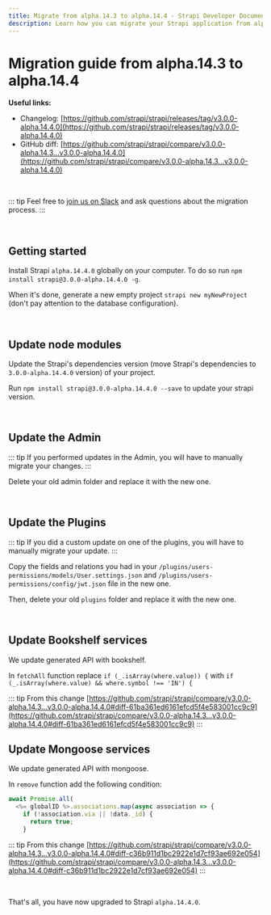```yaml
---
title: Migrate from alpha.14.3 to alpha.14.4 - Strapi Developer Documentation
description: Learn how you can migrate your Strapi application from alpha.14.3 to alpha.14.4.
---
```


# Migration guide from alpha.14.3 to alpha.14.4

**Useful links:**

- Changelog: [https://github.com/strapi/strapi/releases/tag/v3.0.0-alpha.14.4.0](https://github.com/strapi/strapi/releases/tag/v3.0.0-alpha.14.4.0)
- GitHub diff: [https://github.com/strapi/strapi/compare/v3.0.0-alpha.14.3...v3.0.0-alpha.14.4.0](https://github.com/strapi/strapi/compare/v3.0.0-alpha.14.3...v3.0.0-alpha.14.4.0)

<br>

::: tip
Feel free to [join us on Slack](http://slack.strapi.io) and ask questions about the migration process.
:::

<br>

## Getting started

Install Strapi `alpha.14.4.0` globally on your computer. To do so run `npm install strapi@3.0.0-alpha.14.4.0 -g`.

When it's done, generate a new empty project `strapi new myNewProject` (don't pay attention to the database configuration).

<br>

## Update node modules

Update the Strapi's dependencies version (move Strapi's dependencies to `3.0.0-alpha.14.4.0` version) of your project.

Run `npm install strapi@3.0.0-alpha.14.4.0 --save` to update your strapi version.

<br>

## Update the Admin

::: tip
If you performed updates in the Admin, you will have to manually migrate your changes.
:::

Delete your old admin folder and replace it with the new one.

<br>

## Update the Plugins

::: tip
If you did a custom update on one of the plugins, you will have to manually migrate your update.
:::

Copy the fields and relations you had in your `/plugins/users-permissions/models/User.settings.json` and `/plugins/users-permissions/config/jwt.json` file in the new one.

Then, delete your old `plugins` folder and replace it with the new one.

<br>

## Update Bookshelf services

We update generated API with bookshelf.

In `fetchAll` function replace `if (_.isArray(where.value)) {` with `if (_.isArray(where.value) && where.symbol !== 'IN') {`

::: tip
From this change [https://github.com/strapi/strapi/compare/v3.0.0-alpha.14.3...v3.0.0-alpha.14.4.0#diff-61ba361ed6161efcd5f4e583001cc9c9](https://github.com/strapi/strapi/compare/v3.0.0-alpha.14.3...v3.0.0-alpha.14.4.0#diff-61ba361ed6161efcd5f4e583001cc9c9)
:::

## Update Mongoose services

We update generated API with mongoose.

In `remove` function add the following condition:

```js
await Promise.all(
  <%= globalID %>.associations.map(async association => {
    if (!association.via || !data._id) {
      return true;
    }
```

::: tip
From this change [https://github.com/strapi/strapi/compare/v3.0.0-alpha.14.3...v3.0.0-alpha.14.4.0#diff-c36b911d1bc2922e1d7cf93ae692e054](https://github.com/strapi/strapi/compare/v3.0.0-alpha.14.3...v3.0.0-alpha.14.4.0#diff-c36b911d1bc2922e1d7cf93ae692e054)
:::

<br>

That's all, you have now upgraded to Strapi `alpha.14.4.0`.
